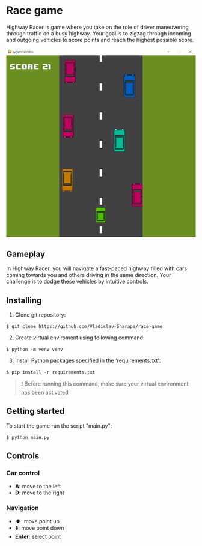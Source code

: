 # Race game

Highway Racer is game where you take on the role of driver maneuvering through traffic on a busy highway. Your goal is to zigzag through incoming and outgoing vehicles to score points and reach the highest possible score.

![PREVIEW!](screenshots/preview.png)

## Gameplay 

In Highway Racer, you will navigate a fast-paced highway filled with cars coming towards you and others driving in the same direction. Your challenge is to dodge these vehicles by intuitive controls.

## Installing

1. Clone git repository:
```
$ git clone https://github.com/Vladislav-Sharapa/race-game
```
2. Create virtual enviroment using following command:

```
$ python -m venv venv
```
3. Install Python packages specified in the 'requirements.txt':
```
$ pip install -r requirements.txt
```
> :heavy_exclamation_mark: Before running this command, make sure your virtual environment has been activated

## Getting started

To start the game run the script "main.py":
```
$ python main.py
```

## Controls 

### Car control

- **A**: move to the left
- **D**: move to the right

### Navigation

- **:arrow_up:**: move point up 
- **:arrow_down:**: move point down
- **Enter**: select point
